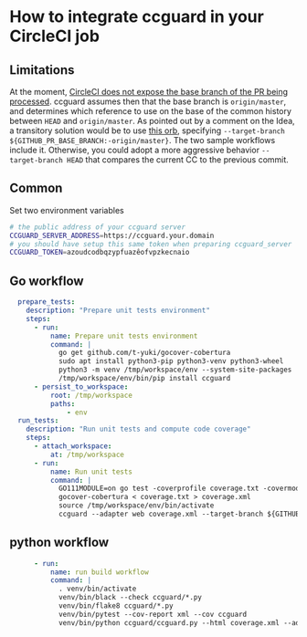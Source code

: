 # How to integrate ccguard in your CircleCI job

## Limitations

At the moment, [CircleCI does not expose the base branch of the PR being processed](https://ideas.circleci.com/ideas/CCI-I-894).
ccguard assumes then that the base branch is `origin/master`, and determines which reference to use on the base of the common history between `HEAD` and `origin/master`.
As pointed out by a comment on the Idea, a transitory solution would be to use [this orb](https://github.com/NarrativeScience/circleci-orb-ghpr), specifying `--target-branch ${GITHUB_PR_BASE_BRANCH:-origin/master}`. The two sample workflows include it.
Otherwise, you could adopt a more aggressive behavior `--target-branch HEAD` that compares the current CC to the previous commit.

## Common

Set two environment variables

```sh
# the public address of your ccguard server
CCGUARD_SERVER_ADDRESS=https://ccguard.your.domain
# you should have setup this same token when preparing ccguard_server
CCGUARD_TOKEN=azoudcodbqzypfuazêofvpzkecnaio
```

## Go workflow

```yaml
  prepare_tests:
    description: "Prepare unit tests environment"
    steps:
      - run:
          name: Prepare unit tests environment
          command: |
            go get github.com/t-yuki/gocover-cobertura
            sudo apt install python3-pip python3-venv python3-wheel
            python3 -m venv /tmp/workspace/env --system-site-packages
            /tmp/workspace/env/bin/pip install ccguard
      - persist_to_workspace:
          root: /tmp/workspace
          paths:
              - env
  run_tests:
    description: "Run unit tests and compute code coverage"
    steps:
      - attach_workspace:
          at: /tmp/workspace
      - run:
          name: Run unit tests
          command: |
            GO111MODULE=on go test -coverprofile coverage.txt -covermode=count -coverpkg=github.com/nilleb/fsevents/... ./...
            gocover-cobertura < coverage.txt > coverage.xml
            source /tmp/workspace/env/bin/activate
            ccguard --adapter web coverage.xml --target-branch ${GITHUB_PR_BASE_BRANCH:-origin/master}
```

## python workflow

```yaml
      - run:
          name: run build workflow
          command: |
            . venv/bin/activate
            venv/bin/black --check ccguard/*.py
            venv/bin/flake8 ccguard/*.py
            venv/bin/pytest --cov-report xml --cov ccguard
            venv/bin/python ccguard/ccguard.py --html coverage.xml --adapter web --target-branch ${GITHUB_PR_BASE_BRANCH:-origin/master}
```